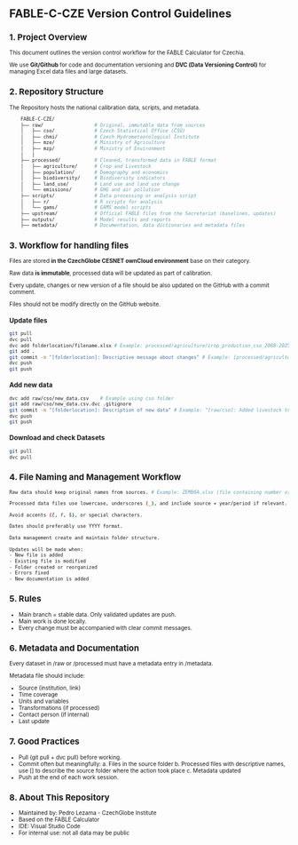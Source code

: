 <span style="font-size: 10px;">

# FABLE-C-CZE Version Control Guidelines
## 1. Project Overview
This document outlines the version control workflow for the FABLE Calculator for Czechia. 

We use **Git/Github** for code and documentation versioning and **DVC (Data Versioning Control)** for managing Excel data files and large datasets.
## 2. Repository Structure
The Repository hosts the national calibration data, scripts, and metadata.
```bash
    FABLE-C-CZE/
    ├── raw/                  # Original, immutable data from sources
    │   ├── cso/              # Czech Statistical Office (ČSÚ)
    │   ├── chmi/             # Czech Hydrometeorological Institute
    │   ├── mze/              # Ministry of Agriculture
    │   ├── mzp/              # Ministry of Environment
    │   │
    ├── processed/            # Cleaned, transformed data in FABLE format
    │   ├── agriculture/      # Crop and Livestock
    │   ├── population/       # Demography and economics
    │   ├── biodiversity/     # Biodiversity indicators
    │   ├── land_use/         # Land use and land use change
    │   └── emissions/        # GHG and air pollution
    ├── scripts/              # Data processing or analysis script
    │   ├── r/                # R scripts for analysis
    │   └── gams/             # GAMS model scripts
    ├── upstream/             # Official FABLE files from the Secretariat (baselines, updates)
    ├── outputs/              # Model results and reports
    ├── metadata/             # Documentation, data dictionaries and metadata files
```
## 3. Workflow for handling files
Files are stored **in the CzechGlobe CESNET ownCloud environment** base on their category.
 
Raw data **is immutable**, processed data will be updated as part of calibration.

Every update, changes or new version of a file should be also updated on the GitHub with a commit comment.

Files should not be modify directly on the GitHub website.
### Update files
```bash
git pull
dvc pull
dvc add folderlocation/filename.xlsx # Example: processed/agriculture/crop_production_cso_2000-2025.xlsx
git add .
git commit -m "[folderlocation]: Descriptive message about changes" # Example: [processed/agriculture]: updated crop production including 2025"
dvc push
git push
```
### Add new data
```bash
dvc add raw/cso/new_data.csv    # Example using cso folder
git add raw/cso/new_data.csv.dvc .gitignore
git commit -m "[folderlocation]: Description of new data" # Example: "[raw/cso]: Added livestock trade balance 2025"
dvc push
git push
```
### Download and check Datasets
```bash
git pull
dvc pull
```
## 4. File Naming and Management Workflow
```bash
Raw data should keep original names from sources. # Example: ZEM06A.xlsx (file containing number of livestock heads by year)

Processed data files use lowercase, underscores (_), and include source + year/period if relevant. # Example: lulucf_emissions_chmi_2020-2025.xlsx

Avoid accents (č, ř, š), or special characters.

Dates should preferably use YYYY format.

Data management create and maintain folder structure.

Updates will be made when:
- New file is added
- Existing file is modified
- Folder created or reorganized
- Errors fixed
- New documentation is added
```
## 5. Rules
- Main branch = stable data. Only validated updates are push.
- Main work is done locally.
- Every change must be accompanied with clear commit messages.
## 6. Metadata and Documentation
Every dataset in /raw or /processed must have a metadata entry in /metadata.

Metadata file should include:
- Source (institution, link)
- Time coverage
- Units and variables
- Transformations (if processed)
- Contact person (if internal)
- Last update
## 7. Good Practices
- Pull (git pull + dvc pull) before working.
- Commit often but meaningfully: 
a. Files in the source folder
b. Processed files with descriptive names, use [] to describe the source folder where the action took place
c. Metadata updated
- Push at the end of each work session.
## 8. About This Repository
- Maintained by: Pedro Lezama - CzechGlobe Institute 
- Based on the FABLE Calculator
- IDE: Visual Studio Code
- For internal use: not all data may be public


